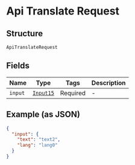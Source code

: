 
# Api Translate Request

## Structure

`ApiTranslateRequest`

## Fields

| Name | Type | Tags | Description |
|  --- | --- | --- | --- |
| `input` | [`Input15`](/doc/models/input-15.md) | Required | - |

## Example (as JSON)

```json
{
  "input": {
    "text": "text2",
    "lang": "lang0"
  }
}
```

